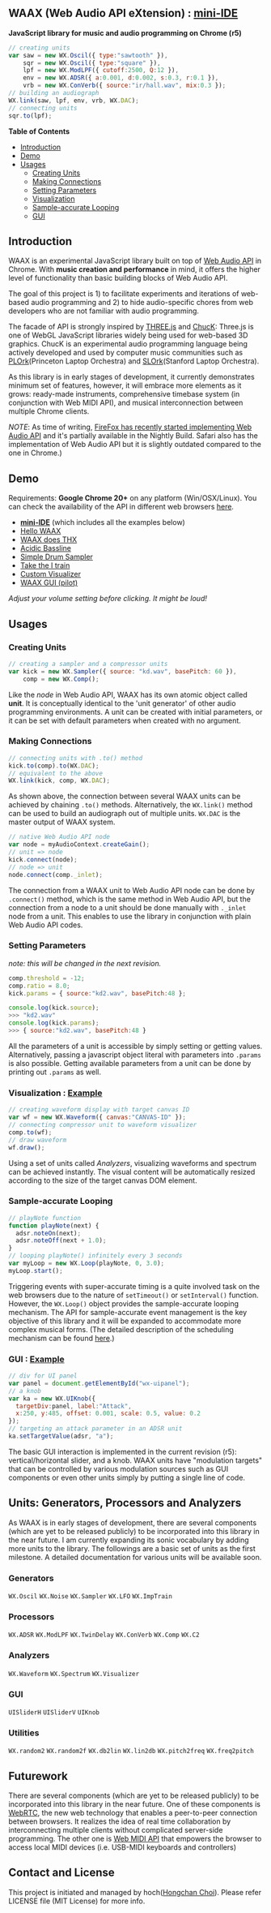 WAAX (Web Audio API eXtension) : [mini-IDE][6]
---------------------------------------------
**JavaScript library for music and audio programming on Chrome (r5)**

```javascript
// creating units
var saw = new WX.Oscil({ type:"sawtooth" }),
    sqr = new WX.Oscil({ type:"square" }),
    lpf = new WX.ModLPF({ cutoff:2500, Q:12 }),
    env = new WX.ADSR({ a:0.001, d:0.002, s:0.3, r:0.1 }),
    vrb = new WX.ConVerb({ source:"ir/hall.wav", mix:0.3 });
// building an audiograph
WX.link(saw, lpf, env, vrb, WX.DAC);
// connecting units
sqr.to(lpf);
```

**Table of Contents**

* [Introduction](#indroduction)
* [Demo](#demo)
* [Usages](#usages)
  * [Creating Units](#creating-units)
  * [Making Connections](#making-connections)
  * [Setting Parameters](#setting-parameters)
  * [Visualization](#visualization) 
  * [Sample-accurate Looping](#sample-accurate-looping) 
  * [GUI](#gui)


Introduction
------------

WAAX is an experimental JavaScript library built on top of [Web Audio API][1] in Chrome. With **music creation and performance** in mind, it offers the higher level of functionality than basic building blocks of Web Audio API.

The goal of this project is 1) to facilitate experiments and iterations of web-based audio programming and 2) to hide audio-specific chores from web developers who are not familiar with audio programming.

The facade of API is strongly inspired by [THREE.js][2] and [ChucK][3]: Three.js is one of WebGL JavaScript libraries widely being used for web-based 3D graphics. ChucK is an experimental audio programming language being actively developed and used by computer music communities such as [PLOrk][4](Princeton Laptop Orchestra) and [SLOrk][5](Stanford Laptop Orchestra).

As this library is in early stages of development, it currently demonstrates minimum set of features, however, it will embrace more elements as it grows: ready-made instruments, comprehensive timebase system (in conjunction with Web MIDI API), and musical interconnection between multiple Chrome clients.

_NOTE_: As time of writing, [FireFox has recently started implementing Web Audio API][20] and it's partially available in the Nightly Build. Safari also has the implementation of Web Audio API but it is slightly outdated compared to the one in Chrome.)

[1]: https://dvcs.w3.org/hg/audio/raw-file/tip/webaudio/specification.html "Web Audio API: W3C Editor's Draft"
[2]: https://github.com/mrdoob/three.js/ "THREE.js: Github Repo"
[3]: http://chuck.cs.princeton.edu/
[4]: http://plork.cs.princeton.edu/
[5]: http://slork.stanford.edu/
[20]: https://hacks.mozilla.org/2013/02/webrtc-enabled-h-264mp3-support-in-win-7-on-by-default-metro-ui-for-windows-8-more-firefox-development-highlights/


Demo
----
Requirements: **Google Chrome 20+** on any platform (Win/OSX/Linux). You can check the availability of the API in different web browsers [here](http://caniuse.com/audio-api).

 * **[mini-IDE][6]** (which includes all the examples below)
  * [Hello WAAX][15] 
  * [WAAX does THX][10]
  * [Acidic Bassline][11]
  * [Simple Drum Sampler][12]
  * [Take the I train][16]
  * [Custom Visualizer][13]
  * [WAAX GUI (pilot)][14]

_Adjust your volume setting before clicking. It might be loud!_

[6]: http://hoch.github.com/waax/examples/editor.html
[10]: http://hoch.github.com/waax/examples/waax-does-thx.html
[11]: http://hoch.github.com/waax/examples/acidic-bassline.html
[12]: http://hoch.github.com/waax/examples/simple-drum-sampler.html
[13]: http://hoch.github.com/waax/examples/visualizer.html
[14]: http://hoch.github.com/waax/examples/ui-manager.html
[15]: http://hoch.github.com/waax/examples/hello-waax.html
[16]: http://hoch.github.com/waax/examples/take-i-train.html


Usages
------

### Creating Units

```javascript
// creating a sampler and a compressor units
var kick = new WX.Sampler({ source: "kd.wav", basePitch: 60 }),
    comp = new WX.Comp();
```

Like the _node_ in Web Audio API, WAAX has its own atomic object called **unit**. It is conceptually identical to the 'unit generator' of other audio programming environments. A unit can be created with initial parameters, or it can be set with default parameters when created with no argument.


### Making Connections

```javascript
// connecting units with .to() method
kick.to(comp).to(WX.DAC);
// equivalent to the above
WX.link(kick, comp, WX.DAC);
```

As shown above, the connection between several WAAX units can be achieved by chaining `.to()` methods. Alternatively, the `WX.link()` method can be used to build an audiograph out of multiple units. `WX.DAC` is the master output of WAAX system.

```javascript
// native Web Audio API node
var node = myAudioContext.createGain();
// unit => node
kick.connect(node);
// node => unit
node.connect(comp._inlet);
```

The connection from a WAAX unit to Web Audio API node can be done by `.connect()` method, which is the same method in Web Audio API, but the connection from a node to a unit should be done manually with `._inlet` node from a unit. This enables to use the library in conjunction with plain Web Audio API codes.


### Setting Parameters 

_note: this will be changed in the next revision._

```javascript
comp.threshold = -12;
comp.ratio = 8.0;
kick.params = { source:"kd2.wav", basePitch:48 };

console.log(kick.source);
>>> "kd2.wav"
console.log(kick.params);
>>> { source:"kd2.wav", basePitch:48 }
```

All the parameters of a unit is accessible by simply setting or getting values. Alternatively, passing a javascript object literal with parameters into `.params` is also possible. Getting available parameters from a unit can be done by printing out `.params` as well.


### Visualization : [Example][12]

```javascript
// creating waveform display with target canvas ID
var wf = new WX.Waveform({ canvas:"CANVAS-ID" });
// connecting compressor unit to waveform visualizer
comp.to(wf);
// draw waveform
wf.draw();
```

Using a set of units called _Analyzers_, visualizing waveforms and spectrum can be achieved instantly. The visual content will be automatically resized according to the size of the target canvas DOM element.

### Sample-accurate Looping

```javascript
// playNote function
function playNote(next) {
  adsr.noteOn(next);
  adsr.noteOff(next + 1.0);
}
// looping playNote() infinitely every 3 seconds
var myLoop = new WX.Loop(playNote, 0, 3.0);
myLoop.start();
```

Triggering events with super-accurate timing is a quite involved task on the web browsers due to the nature of `setTimeout()` or `setInterval()` function. However, the `WX.Loop()` object provides the sample-accurate looping mechanism. The API for sample-accurate event management is the key objective of this library and it will be expanded to accommodate more complex musical forms. (The detailed description of the scheduling mechanism can be found [here](http://www.html5rocks.com/en/tutorials/audio/scheduling/).)


### GUI : [Example][14]

```javascript
// div for UI panel
var panel = document.getElementById("wx-uipanel");
// a knob
var ka = new WX.UIKnob({ 
  targetDiv:panel, label:"Attack", 
  x:250, y:485, offset: 0.001, scale: 0.5, value: 0.2
});
// targeting an attack parameter in an ADSR unit
ka.setTargetValue(adsr, "a");
```

The basic GUI interaction is implemented in the current revision (r5): vertical/horizontal slider, and a knob. WAAX units have "modulation targets" that can be controlled by various modulation sources such as GUI components or even other units simply by putting a single line of code.


Units: Generators, Processors and Analyzers
-------------------------------------------
As WAAX is in early stages of development, there are several components (which are yet to be released publicly) to be incorporated into this library in the near future. I am currently expanding its sonic vocabulary by adding more units to the library. The followings are a basic set of units as the first milestone. A detailed documentation for various units will be available soon.

### Generators
`WX.Oscil` `WX.Noise` `WX.Sampler` `WX.LFO` `WX.ImpTrain`

### Processors
`WX.ADSR` `WX.ModLPF` `WX.TwinDelay` `WX.ConVerb` `WX.Comp` `WX.C2`

### Analyzers
`WX.Waveform` `WX.Spectrum` `WX.Visualizer` 

### GUI
`UISliderH` `UISliderV` `UIKnob`

### Utilities
`WX.random2` `WX.random2f` `WX.db2lin` `WX.lin2db` `WX.pitch2freq` `WX.freq2pitch`


Futurework
----------
There are several components (which are yet to be released publicly) to be incorporated into this library in the near future. One of these components is [WebRTC][7], the new web technology that enables a peer-to-peer connection between browsers. It realizes the idea of real time collaboration by interconnecting multiple clients without complicated server-side programming. The other one is [Web MIDI API][8] that empowers the browser to access local MIDI devices (i.e. USB-MIDI keyboards and controllers)

[7]: http://dev.w3.org/2011/webrtc/editor/webrtc.html#rtcdatachannel
[8]: http://webaudio.github.com/web-midi-api/


Contact and License
-------------------
This project is initiated and managed by hoch([Hongchan Choi][9]). Please refer LICENSE file (MIT License) for more info.

[9]: https://ccrma.stanford.edu/~hongchan/
